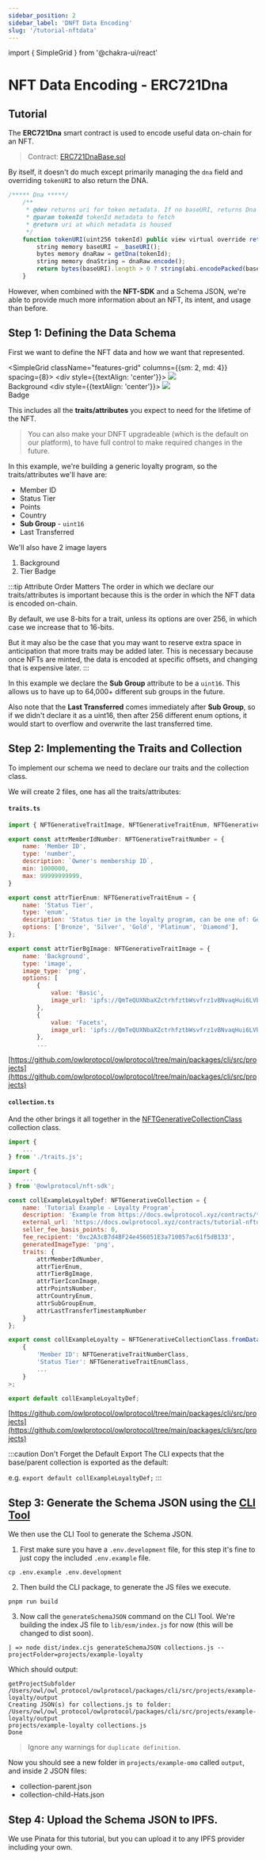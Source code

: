 ```yaml
---
sidebar_position: 2
sidebar_label: 'DNFT Data Encoding'
slug: '/tutorial-nftdata'
---
```


import { SimpleGrid } from '@chakra-ui/react'

# NFT Data Encoding - ERC721Dna

## Tutorial

The **ERC721Dna** smart contract is used to encode useful data on-chain for an NFT.

> Contract: [ERC721DnaBase.sol](https://github.com/owlprotocol/owlprotocol/blob/main/packages/contracts/contracts/assets/ERC721/ERC721DnaBase.sol)

By itself, it doesn't do much except primarily managing the `dna` field and overriding `tokenURI` to also return the DNA.

```javascript
/***** Dna *****/
    /**
     * @dev returns uri for token metadata. If no baseURI, returns Dna as string
     * @param tokenId tokenId metadata to fetch
     * @return uri at which metadata is housed
     */
    function tokenURI(uint256 tokenId) public view virtual override returns (string memory) {
        string memory baseURI = _baseURI();
        bytes memory dnaRaw = getDna(tokenId);
        string memory dnaString = dnaRaw.encode();
        return bytes(baseURI).length > 0 ? string(abi.encodePacked(baseURI, dnaString)) : dnaString;
    }
```

However, when combined with the **NFT-SDK** and a Schema JSON, we're able to provide much more information
about an NFT, its intent, and usage than before.

## Step 1: Defining the Data Schema

First we want to define the NFT data and how we want that represented.

<SimpleGrid className="features-grid" columns={{sm: 2, md: 4}} spacing={8}>
    <Box>
        <div style={{textAlign: 'center'}}>
        <img src="/img/tutorial/loyalty/bg-silver.png"/>
        <br/>
        Background
        </div>
    </Box>
    <Box>
        <div style={{textAlign: 'center'}}>
        <img src="/img/tutorial/loyalty/tier-gold.png"/>
        <br/>
        Badge
        </div>
    </Box>
</SimpleGrid>

This includes all the **traits/attributes** you expect to need for the lifetime of the NFT.

> You can also make your DNFT upgradeable (which is the default on our platform),
> to have full control to make required changes in the future.

In this example, we're building a generic loyalty program, so the traits/attributes we'll have are:

- Member ID
- Status Tier
- Points
- Country
- **Sub Group** - `uint16`
- Last Transferred

We'll also have 2 image layers

1. Background
2. Tier Badge


:::tip Attribute Order Matters
The order in which we declare our traits/attributes is important because this is the order in which
the NFT data is encoded on-chain.

By default, we use 8-bits for a trait, unless its options are over 256, in which case we increase that to 16-bits.

But it may also be the case that you may want to reserve extra space in anticipation that more traits may be added later.
This is necessary because once NFTs are minted, the data is encoded at specific offsets, and changing that is expensive
later.
:::

In this example we declare the **Sub Group** attribute to be a `uint16`. This allows us to have up to 64,000+ different
sub groups in the future.

Also note that the **Last Transferred** comes immediately after **Sub Group**, so if we didn't declare it as a uint16,
then after 256 different enum options, it would start to overflow and overwrite the last transferred time.

## Step 2: Implementing the Traits and Collection

To implement our schema we need to declare our traits and the collection class.

We will create 2 files, one has all the traits/attributes:

#### `traits.ts`

```js
import { NFTGenerativeTraitImage, NFTGenerativeTraitEnum, NFTGenerativeTraitNumber } from '@owlprotocol/nft-sdk';

export const attrMemberIdNumber: NFTGenerativeTraitNumber = {
    name: 'Member ID',
    type: 'number',
    description: `Owner's membership ID`,
    min: 1000000,
    max: 99999999999,
}

export const attrTierEnum: NFTGenerativeTraitEnum = {
    name: 'Status Tier',
    type: 'enum',
    description: 'Status tier in the loyalty program, can be one of: General, Blue, Silver, Gold, Platinum, Diamond',
    options: ['Bronze', 'Silver', 'Gold', 'Platinum', 'Diamond'],
};

export const attrTierBgImage: NFTGenerativeTraitImage = {
    name: 'Background',
    type: 'image',
    image_type: 'png',
    options: [
        {
            value: 'Basic',
            image_url: 'ipfs://QmTeQUXNbaXZctrhfztbWsvfrz1vBNvaqHui6LVbDp14YV/bg-blue.png',
        },
        {
            value: 'Facets',
            image_url: 'ipfs://QmTeQUXNbaXZctrhfztbWsvfrz1vBNvaqHui6LVbDp14YV/bg-silver.png',
        },
        ...
```
[https://github.com/owlprotocol/owlprotocol/tree/main/packages/cli/src/projects](https://github.com/owlprotocol/owlprotocol/tree/main/packages/cli/src/projects)



#### `collection.ts`
And the other brings it all together in the [NFTGenerativeCollectionClass](https://github.com/owlprotocol/owlprotocol/blob/main/packages/nft-sdk/src/classes/NFTGenerativeCollection/NFTGenerativeCollectionClass.ts) collection class.

```js
import {
    ...
} from './traits.js';

import {
    ...
} from '@owlprotocol/nft-sdk';

const collExampleLoyaltyDef: NFTGenerativeCollection = {
    name: 'Tutorial Example - Loyalty Program',
    description: 'Example from https://docs.owlprotocol.xyz/contracts/tutorial-nftdata',
    external_url: 'https://docs.owlprotocol.xyz/contracts/tutorial-nftdata',
    seller_fee_basis_points: 0,
    fee_recipient: '0xc2A3cB7d4BF24e456051E3a710057ac61f5dB133',
    generatedImageType: 'png',
    traits: {
        attrMemberIdNumber,
        attrTierEnum,
        attrTierBgImage,
        attrTierIconImage,
        attrPointsNumber,
        attrCountryEnum,
        attrSubGroupEnum,
        attrLastTransferTimestampNumber
    }
};

export const collExampleLoyalty = NFTGenerativeCollectionClass.fromData(collExampleLoyaltyDef) as NFTGenerativeCollectionClass<
    {
        'Member ID': NFTGenerativeTraitNumberClass,
        'Status Tier': NFTGenerativeTraitEnumClass,
        ...
    }
>;

export default collExampleLoyaltyDef;
```
[https://github.com/owlprotocol/owlprotocol/tree/main/packages/cli/src/projects](https://github.com/owlprotocol/owlprotocol/tree/main/packages/cli/src/projects)

:::caution Don't Forget the Default Export
The CLI expects that the base/parent collection is exported as the default:

e.g. `export default collExampleLoyaltyDef;`
:::

## Step 3: Generate the Schema JSON using the [CLI Tool](/contracts/getting-started/cli)

We then use the CLI Tool to generate the Schema JSON.

1. First make sure you have a `.env.development` file, for this step it's fine to just copy the included `.env.example` file.

```
cp .env.example .env.development
```

2. Then build the CLI package, to generate the JS files we execute.

```
pnpm run build
```

3. Now call the `generateSchemaJSON` command on the CLI Tool. We're building the index JS file to `lib/esm/index.js` for now (this will be changed to dist soon).

```
| => node dist/index.cjs generateSchemaJSON collections.js --projectFolder=projects/example-loyalty
```

Which should output:

```
getProjectSubfolder /Users/owl/owl_protocol/owlprotocol/packages/cli/src/projects/example-loyalty/output
Creating JSON(s) for collections.js to folder: /Users/owl/owl_protocol/owlprotocol/packages/cli/src/projects/example-loyalty/output
projects/example-loyalty collections.js
Done
```

> Ignore any warnings for `duplicate definition`.

Now you should see a new folder in `projects/example-omo` called `output`, and inside 2 JSON files:
- collection-parent.json
- collection-child-Hats.json

## Step 4: Upload the Schema JSON to IPFS.

We use Pinata for this tutorial, but you can upload it to any IPFS provider including your own.

